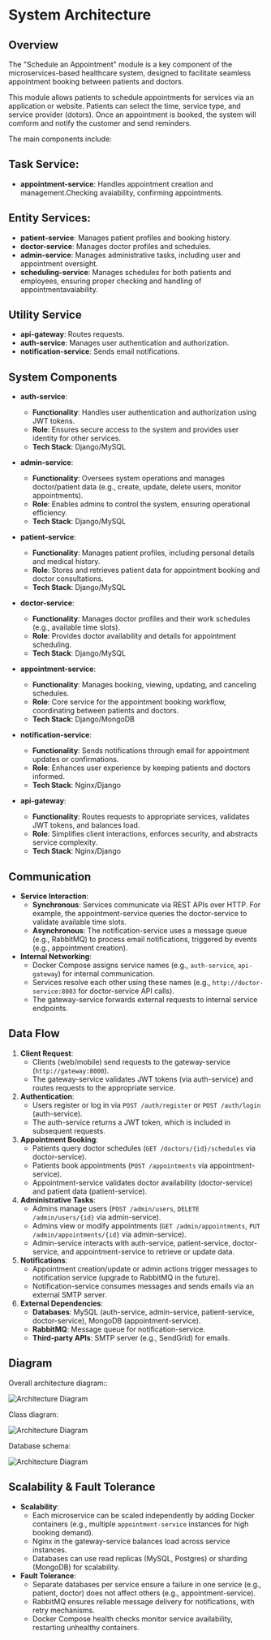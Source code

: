 # System Architecture

## Overview

The "Schedule an Appointment" module is a key component of the microservices-based healthcare system, designed to facilitate seamless appointment booking between patients and doctors. 

This module allows patients to schedule appointments for services via an application or website. Patients can select the time, service type, and service provider (dotors). Once an appointment is booked, the system will comform and notify the customer and send reminders.

The main components include:
## Task Service:
- **appointment-service**: Handles appointment creation and management.Checking avaiability, confirming appointments.

## Entity Services:
- **patient-service**: Manages patient profiles and booking history.
- **doctor-service**: Manages doctor profiles and schedules.
- **admin-service**: Manages administrative tasks, including user and appointment oversight.
- **scheduling-service**: Manages schedules for both patients and employees, ensuring proper checking and handling of appointmentavaiability.
## Utility Service
- **api-gateway**: Routes requests.
- **auth-service**: Manages user authentication and authorization.
- **notification-service**: Sends email notifications.

## System Components

- **auth-service**:

  - **Functionality**: Handles user authentication and authorization using JWT tokens.
  - **Role**: Ensures secure access to the system and provides user identity for other services.
  - **Tech Stack**: Django/MySQL

- **admin-service**:

  - **Functionality**: Oversees system operations and manages doctor/patient data (e.g., create, update, delete users, monitor appointments).
  - **Role**: Enables admins to control the system, ensuring operational efficiency.
  - **Tech Stack**: Django/MySQL

- **patient-service**:

  - **Functionality**: Manages patient profiles, including personal details and medical history.
  - **Role**: Stores and retrieves patient data for appointment booking and doctor consultations.
  - **Tech Stack**: Django/MySQL

- **doctor-service**:

  - **Functionality**: Manages doctor profiles and their work schedules (e.g., available time slots).
  - **Role**: Provides doctor availability and details for appointment scheduling.
  - **Tech Stack**: Django/MySQL

- **appointment-service**:

  - **Functionality**: Manages booking, viewing, updating, and canceling schedules.
  - **Role**: Core service for the appointment booking workflow, coordinating between patients and doctors.
  - **Tech Stack**: Django/MongoDB

- **notification-service**:

  - **Functionality**: Sends notifications through email for appointment updates or confirmations.
  - **Role**: Enhances user experience by keeping patients and doctors informed.
  - **Tech Stack**: Nginx/Django

- **api-gateway**:

  - **Functionality**: Routes requests to appropriate services, validates JWT tokens, and balances load.
  - **Role**: Simplifies client interactions, enforces security, and abstracts service complexity.
  - **Tech Stack**: Nginx/Django

## Communication

- **Service Interaction**:
  - **Synchronous**: Services communicate via REST APIs over HTTP. For example, the appointment-service queries the doctor-service to validate available time slots.
  - **Asynchronous**: The notification-service uses a message queue (e.g., RabbitMQ) to process email notifications, triggered by events (e.g., appointment creation).
- **Internal Networking**:
  - Docker Compose assigns service names (e.g., `auth-service`, `api-gateway`) for internal communication.
  - Services resolve each other using these names (e.g., `http://doctor-service:8003` for doctor-service API calls).
  - The gateway-service forwards external requests to internal service endpoints.

## Data Flow

1. **Client Request**:
   - Clients (web/mobile) send requests to the gateway-service (`http://gateway:8000`).
   - The gateway-service validates JWT tokens (via auth-service) and routes requests to the appropriate service.
2. **Authentication**:
   - Users register or log in via `POST /auth/register` or `POST /auth/login` (auth-service).
   - The auth-service returns a JWT token, which is included in subsequent requests.
3. **Appointment Booking**:
   - Patients query doctor schedules (`GET /doctors/{id}/schedules` via doctor-service).
   - Patients book appointments (`POST /appointments` via appointment-service).
   - Appointment-service validates doctor availability (doctor-service) and patient data (patient-service).
4. **Administrative Tasks**:
   - Admins manage users (`POST /admin/users`, `DELETE /admin/users/{id}` via admin-service).
   - Admins view or modify appointments (`GET /admin/appointments`, `PUT /admin/appointments/{id}` via admin-service).
   - Admin-service interacts with auth-service, patient-service, doctor-service, and appointment-service to retrieve or update data.
5. **Notifications**:
   - Appointment creation/update or admin actions trigger messages to notification service (upgrade to RabbitMQ in the future).
   - Notification-service consumes messages and sends emails via an external SMTP server.
6. **External Dependencies**:
   - **Databases**: MySQL (auth-service, admin-service, patient-service, doctor-service), MongoDB (appointment-service).
   - **RabbitMQ**: Message queue for notification-service.
   - **Third-party APIs**: SMTP server (e.g., SendGrid) for emails.

## Diagram

Overall architecture diagram::

![Architecture Diagram](asset/architecture_overview.png)

Class diagram:

![Architecture Diagram](asset/class_design.png)

Database schema:

![Architecture Diagram](asset/datamodel_design.jpg)

## Scalability & Fault Tolerance

- **Scalability**:
  - Each microservice can be scaled independently by adding Docker containers (e.g., multiple `appointment-service` instances for high booking demand).
  - Nginx in the gateway-service balances load across service instances.
  - Databases can use read replicas (MySQL, Postgres) or sharding (MongoDB) for scalability.
- **Fault Tolerance**:
  - Separate databases per service ensure a failure in one service (e.g., patient, doctor) does not affect others (e.g., appointment-service).
  - RabbitMQ ensures reliable message delivery for notifications, with retry mechanisms.
  - Docker Compose health checks monitor service availability, restarting unhealthy containers.
